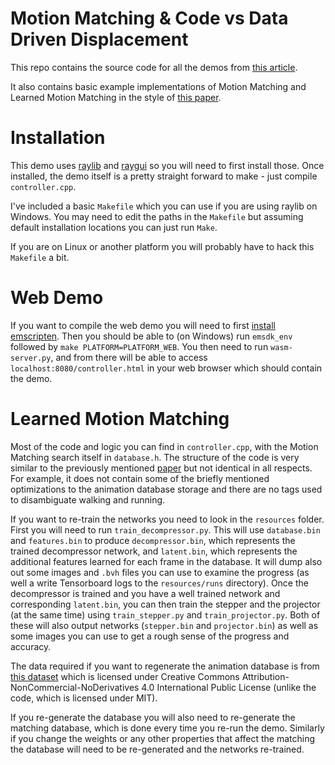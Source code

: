# Motion Matching & Code vs Data Driven Displacement

This repo contains the source code for all the demos from [this article](https://theorangeduck.com/page/code-vs-data-driven-displacement).

It also contains basic example implementations of Motion Matching and Learned Motion Matching in the style of [this paper](https://theorangeduck.com/page/learned-motion-matching).

# Installation

This demo uses [raylib](https://www.raylib.com/) and [raygui](https://github.com/raysan5/raygui) so you will need to first install those. Once installed, the demo itself is a pretty straight forward to make - just compile `controller.cpp`.

I've included a basic `Makefile` which you can use if you are using raylib on Windows. You may need to edit the paths in the `Makefile` but assuming default installation locations you can just run `Make`.

If you are on Linux or another platform you will probably have to hack this `Makefile` a bit.

# Web Demo

If you want to compile the web demo you will need to first [install emscripten](https://github.com/raysan5/raylib/wiki/Working-for-Web-%28HTML5%29). Then you should be able to (on Windows) run `emsdk_env` followed by `make PLATFORM=PLATFORM_WEB`. You then need to run `wasm-server.py`, and from there will be able to access `localhost:8080/controller.html` in your web browser which should contain the demo.

# Learned Motion Matching

Most of the code and logic you can find in `controller.cpp`, with the Motion Matching search itself in `database.h`. The structure of the code is very similar to the previously mentioned [paper](https://theorangeduck.com/page/code-vs-data-driven-displacement) but not identical in all respects. For example, it does not contain some of the briefly mentioned optimizations to the animation database storage and there are no tags used to disambiguate walking and running.

If you want to re-train the networks you need to look in the `resources` folder. First you will need to run `train_decompressor.py`. This will use `database.bin` and `features.bin` to produce `decompressor.bin`, which represents the trained decompressor network, and `latent.bin`, which represents the additional features learned for each frame in the database. It will dump also out some images and `.bvh` files you can use to examine the progress (as well a write Tensorboard logs to the `resources/runs` directory). Once the decompressor is trained and you have a well trained network and corresponding `latent.bin`, you can then train the stepper and the projector (at the same time) using `train_stepper.py` and `train_projector.py`. Both of these will also output networks (`stepper.bin` and `projector.bin`) as well as some images you can use to get a rough sense of the progress and accuracy.

The data required if you want to regenerate the animation database is from [this dataset](https://github.com/ubisoft/ubisoft-laforge-animation-dataset) which is licensed under Creative Commons Attribution-NonCommercial-NoDerivatives 4.0 International Public License (unlike the code, which is licensed under MIT).

If you re-generate the database you will also need to re-generate the matching database, which is done every time you re-run the demo. Similarly if you change the weights or any other properties that affect the matching the database will need to be re-generated and the networks re-trained.
